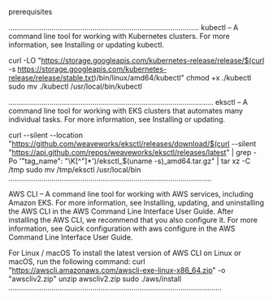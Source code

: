 prerequisites

.............................................................................................
kubectl – A command line tool for working with Kubernetes clusters. For more information, see Installing or updating kubectl.

curl -LO "https://storage.googleapis.com/kubernetes-release/release/$(curl -s https://storage.googleapis.com/kubernetes-release/release/stable.txt)/bin/linux/amd64/kubectl"
chmod +x ./kubectl
sudo mv ./kubectl /usr/local/bin/kubectl

....................................................................................................
eksctl – A command line tool for working with EKS clusters that automates many individual tasks. For more information, see Installing or updating.

curl --silent --location "https://github.com/weaveworks/eksctl/releases/download/$(curl --silent "https://api.github.com/repos/weaveworks/eksctl/releases/latest" | grep -Po '"tag_name": "\K[^"]*')/eksctl_$(uname -s)_amd64.tar.gz" | tar xz -C /tmp
sudo mv /tmp/eksctl /usr/local/bin
...................................................................................................

AWS CLI – A command line tool for working with AWS services, including Amazon EKS. For more information, see Installing, updating, and uninstalling the AWS CLI in the AWS Command Line Interface User Guide. After installing the AWS CLI, we recommend that you also configure it. For more information, see Quick configuration with aws configure in the AWS Command Line Interface User Guide.

For Linux / macOS To install the latest version of AWS CLI on Linux or macOS, run the following command:
curl "https://awscli.amazonaws.com/awscli-exe-linux-x86_64.zip" -o "awscliv2.zip"
unzip awscliv2.zip
sudo ./aws/install
........................................................................................................